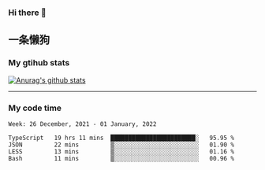 ### Hi there 👋

## 一条懒狗
<!--
**kiss-me-quickly/kiss-me-quickly** is a ✨ _special_ ✨ repository because its `README.md` (this file) appears on your GitHub profile.

Here are some ideas to get you started:

- 🔭 I’m currently working on ...
- 🌱 I’m currently learning ...
- 👯 I’m looking to collaborate on ...
- 🤔 I’m looking for help with ...
- 💬 Ask me about ...
- 📫 How to reach me: ...
- 😄 Pronouns: ...
- ⚡ Fun fact: ...
-->


### My gtihub stats

[![Anurag's github stats](https://github-readme-stats.vercel.app/api?username=kiss-me-quickly)](https://github.com/anuraghazra/github-readme-stats)

***

### My code time

<!--START_SECTION:waka-->
```text
Week: 26 December, 2021 - 01 January, 2022

TypeScript   19 hrs 11 mins  ████████████████████████░   95.95 % 
JSON         22 mins         ▒░░░░░░░░░░░░░░░░░░░░░░░░   01.90 % 
LESS         13 mins         ▒░░░░░░░░░░░░░░░░░░░░░░░░   01.16 % 
Bash         11 mins         ▒░░░░░░░░░░░░░░░░░░░░░░░░   00.96 % 
```
<!--END_SECTION:waka-->
